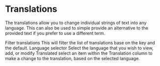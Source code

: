 # Translations

The translations allow you to change individual strings of text into any language. This can also be used to simple provide an alternative to the provided text if you prefer to use a different term.

Filter translations
This will filter the list of translations base on the key and the default.
Language selector
Select the language that you wish to view, add, or modify
Translated
select an item within the Translation column to make a change to the translation, based on the selected language.
